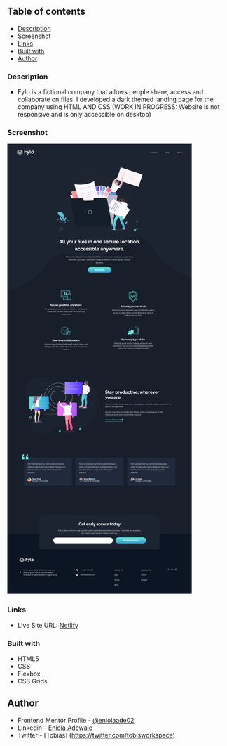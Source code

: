 
## Table of contents
- [Description](#description)
- [Screenshot](#screenshot)
- [Links](#links)
- [Built with](#built-with)
- [Author](#author)

### Description
- Fylo is a fictional company that allows people share, access and collaborate on files. I developed a dark themed
landing page for the company using HTML AND CSS
(WORK IN PROGRESS: Website is not responsive and is only accessible on desktop)

### Screenshot

![Desktop screenshot](/images/desktop%20screenshot.png)



### Links

- Live Site URL: [Netlify](https://fylodarkthemebyeniola.netlify.app/)

### Built with

- HTML5
- CSS
- Flexbox
- CSS Grids


## Author
- Frontend Mentor Profile - [@eniolaade02](https://www.frontendmentor.io/profile/eniolaade02)
- Linkedin - [Eniola Adewale](https://www.linkedin.com/in/eniolaade/)
- Twitter - [Tobias] (https://twitter.com/tobisworkspace)

